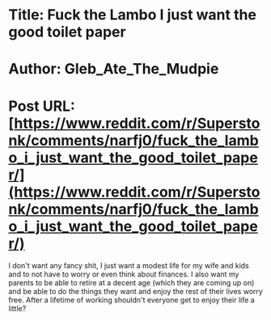 # Title: Fuck the Lambo I just want the good toilet paper
# Author: Gleb_Ate_The_Mudpie
# Post URL: [https://www.reddit.com/r/Superstonk/comments/narfj0/fuck_the_lambo_i_just_want_the_good_toilet_paper/](https://www.reddit.com/r/Superstonk/comments/narfj0/fuck_the_lambo_i_just_want_the_good_toilet_paper/)


I don't want any fancy shit, I just want a modest life for my wife and kids and to not have to worry or even think about finances. I also want my parents to be able to retire at a decent age (which they are coming up on) and be able to do the things they want and enjoy the rest of their lives worry free. After a lifetime of working shouldn't everyone get to enjoy their life a little?